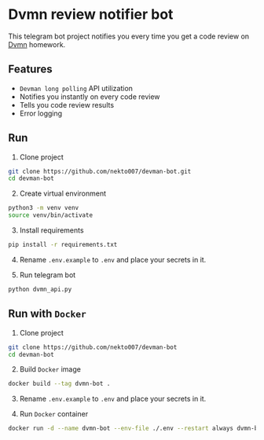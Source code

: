 # Dvmn review notifier bot

This telegram bot project notifies you every time you get a code review on [Dvmn](https://dvmn.org/) homework.


## Features
- `Devman long polling` API utilization
- Notifies you instantly on every code review
- Tells you code review results
- Error logging

## Run
1. Clone project
```bash
git clone https://github.com/nekto007/devman-bot.git
cd devman-bot
```

2. Create virtual environment
```bash
python3 -m venv venv
source venv/bin/activate
```

3. Install requirements
```bash
pip install -r requirements.txt
```

4. Rename `.env.example` to `.env` and place your secrets in it.  

5. Run telegram bot
```bash
python dvmn_api.py
```
## Run with `Docker`
1. Clone project
```bash
git clone https://github.com/nekto007/devman-bot
cd devman-bot
```

2. Build `Docker` image
```bash
docker build --tag dvmn-bot .
```

3. Rename `.env.example` to `.env` and place your secrets in it.  

4. Run `Docker` container
```bash
docker run -d --name dvmn-bot --env-file ./.env --restart always dvmn-bot
```